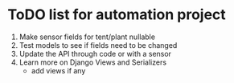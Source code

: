 # ToDO list for automation project

1. Make sensor fields for tent/plant nullable
2. Test models to see if fields need to be changed
3. Update the API through code or with a sensor
4. Learn more on Django Views and Serializers
   - add views if any
